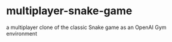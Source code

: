# multiplayer-snake-game
 a multiplayer clone of the classic Snake game as an OpenAI Gym environment 
